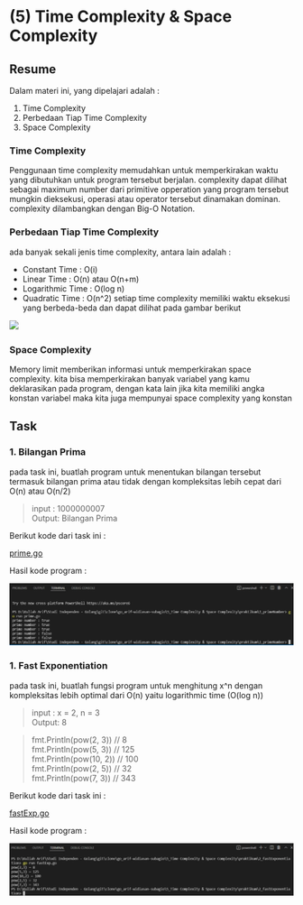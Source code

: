# (5) Time Complexity & Space Complexity

## Resume
Dalam materi ini, yang dipelajari adalah :
1. Time Complexity
2. Perbedaan Tiap Time Complexity
3. Space Complexity

### Time Complexity
Penggunaan time complexity memudahkan untuk memperkirakan waktu yang dibutuhkan untuk program tersebut berjalan. complexity dapat dilihat sebagai maximum number dari primitive opperation yang program tersebut mungkin dieksekusi, operasi atau operator tersebut dinamakan dominan. complexity dilambangkan dengan Big-O Notation.

### Perbedaan Tiap Time Complexity
ada banyak sekali jenis time complexity, antara lain adalah :
- Constant Time : O(i)
- Linear Time : O(n) atau O(n+m)
- Logarithmic Time : O(log n)
- Quadratic Time : O(n^2)
setiap time complexity memiliki waktu eksekusi yang berbeda-beda dan dapat dilihat pada gambar berikut

<img src="https://i.imgur.com/EoBwqWm.jpeg">

### Space Complexity
Memory limit memberikan informasi untuk memperkirakan space complexity. kita bisa memperkirakan banyak variabel yang kamu deklarasikan pada program, dengan kata lain jika kita memiliki angka konstan variabel maka kita juga mempunyai space complexity yang konstan

## Task
### 1. Bilangan Prima
pada task ini, buatlah program untuk menentukan bilangan tersebut termasuk bilangan prima atau tidak dengan kompleksitas lebih cepat dari O(n) atau O(n/2)
>input : 1000000007  
Output: Bilangan Prima

Berikut kode dari task ini :

[prime.go](./praktikum/1_primeNumber/prime.go)

Hasil kode program :

<img src="./screenshots/1_prima.jpg" width="900">

### 1. Fast Exponentiation
pada task ini, buatlah fungsi program untuk menghitung x^n dengan kompleksitas lebih optimal dari O(n) yaitu logarithmic time (O(log n))
>input : x = 2, n = 3  
Output: 8

>fmt.Println(pow(2, 3))  // 8  
fmt.Println(pow(5, 3))  // 125  
fmt.Println(pow(10, 2)) // 100  
fmt.Println(pow(2, 5))  // 32  
fmt.Println(pow(7, 3))  // 343

Berikut kode dari task ini :

[fastExp.go](./praktikum/2_fastExponentiation/fastExp.go)

Hasil kode program :

<img src="./screenshots/2_fast_exp.jpg" width="900">